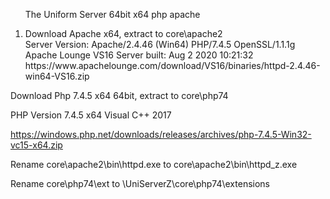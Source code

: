 <ol>
  <p>The Uniform Server 64bit x64 php apache</p>
<li><p>
Download Apache x64, extract to core\apache2<br>
Server Version: Apache/2.4.46 (Win64) PHP/7.4.5 OpenSSL/1.1.1g<br>
Apache Lounge VS16 Server built: Aug 2 2020 10:21:32<br>
https://www.apachelounge.com/download/VS16/binaries/httpd-2.4.46-win64-VS16.zip
  </p></li>
  </ol>

Download Php 7.4.5 x64 64bit, extract to core\php74

PHP Version 7.4.5 x64
Visual C++ 2017

https://windows.php.net/downloads/releases/archives/php-7.4.5-Win32-vc15-x64.zip



Rename core\apache2\bin\httpd.exe to core\apache2\bin\httpd_z.exe

Rename core\php74\ext to \UniServerZ\core\php74\extensions
